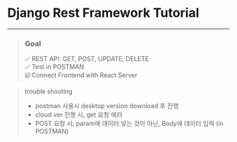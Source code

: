 # Django Rest Framework Tutorial

<hr/>


> ### Goal
>✅ REST API: GET, POST, UPDATE, DELETE <br/>
>✅ Test in POSTMAN <br/>
>☑️ Connect Frontend with React Server


> trouble shooting 
> - postman 사용시 desktop version download 후 진행
> - cloud ver 진행 시, get 요청 에러
> - POST 요청 시, param에 데이터 넣는 것이 아닌, Body에 데이터 입력 (in POSTMAN)

  